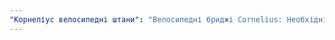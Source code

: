 ```yaml
---
"Корнеліус велосипедні штани": "Велосипедні бриджі Cornelius: Необхідні виміри"
---
```


<PatternMeasurements pattern='cornelius' />
